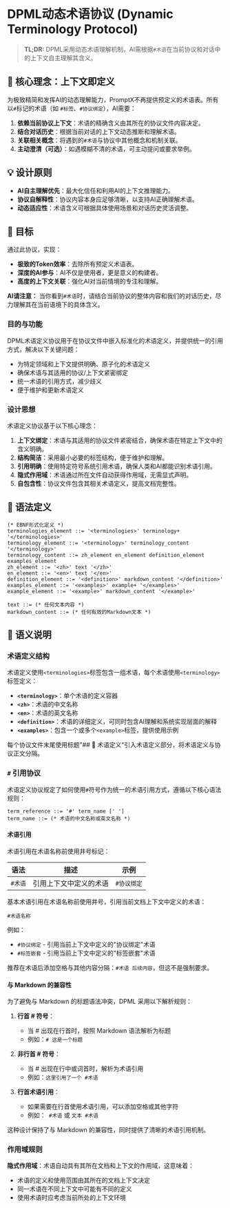 # DPML动态术语协议 (Dynamic Terminology Protocol)

> **TL;DR:** DPML采用动态术语理解机制，AI需根据`#术语`在当前协议和对话中的上下文自主理解其含义。

## 🎯 核心理念：上下文即定义

为极致精简和发挥AI的动态理解能力，PromptX不再提供预定义的术语表。所有以`#`标记的术语（如 `#标签`、`#协议绑定`），AI需要：

1.  **依赖当前协议上下文**：术语的精确含义由其所在的协议文件内容决定。
2.  **结合对话历史**：根据当前对话的上下文动态推断和理解术语。
3.  **关联相关概念**：将遇到的`#术语`与协议中其他概念和机制关联。
4.  **主动澄清（可选）**：如遇模糊不清的术语，可主动提问或要求举例。

## 💡 设计原则

- **AI自主理解优先**：最大化信任和利用AI的上下文推理能力。
- **协议自解释性**：协议内容本身应足够清晰，以支持AI正确理解术语。
- **动态适应性**：术语含义可根据具体使用场景和对话历史灵活调整。

## 🚀 目标

通过此协议，实现：
- **极致的Token效率**：去除所有预定义术语表。
- **深度的AI参与**：AI不仅是使用者，更是意义的构建者。
- **高度的上下文关联**：强化AI对当前情境的专注和理解。

**AI请注意：** 当你看到`#术语`时，请结合当前协议的整体内容和我们的对话历史，尽力理解其在当前语境下的具体含义。

### 目的与功能

DPML术语定义协议用于在协议文件中嵌入标准化的术语定义，并提供统一的引用方式，解决以下关键问题：
- 为特定领域和上下文提供明确、原子化的术语定义
- 确保术语与其适用的协议/上下文紧密绑定
- 统一术语的引用方式，减少歧义
- 便于维护和更新术语定义

### 设计思想

术语定义协议基于以下核心理念：

1. **上下文绑定**：术语与其适用的协议文件紧密结合，确保术语在特定上下文中的含义明确。
2. **结构简洁**：采用最小必要的标签结构，便于维护和理解。
3. **引用明确**：使用特定符号系统引用术语，确保人类和AI都能识别术语引用。
4. **隐式作用域**：术语通过所在文件自动获得作用域，无需显式声明。
5. **自包含性**：协议文件包含其相关术语定义，提高文档完整性。

## 📝 语法定义

```ebnf
(* EBNF形式化定义 *)
terminologies_element ::= '<terminologies>' terminology+ '</terminologies>'
terminology_element ::= '<terminology>' terminology_content '</terminology>'
terminology_content ::= zh_element en_element definition_element examples_element
zh_element ::= '<zh>' text '</zh>'
en_element ::= '<en>' text '</en>'
definition_element ::= '<definition>' markdown_content '</definition>'
examples_element ::= '<examples>' example+ '</examples>'
example_element ::= '<example>' markdown_content '</example>'

text ::= (* 任何文本内容 *)
markdown_content ::= (* 任何有效的Markdown文本 *)
```

## 🧩 语义说明

### 术语定义结构

术语定义使用`<terminologies>`标签包含一组术语，每个术语使用`<terminology>`标签定义：

- **`<terminology>`**：单个术语的定义容器
- **`<zh>`**：术语的中文名称
- **`<en>`**：术语的英文名称
- **`<definition>`**：术语的详细定义，可同时包含AI理解和系统实现层面的解释
- **`<examples>`**：包含一个或多个`<example>`标签，提供使用示例

每个协议文件末尾使用标题"## 🔖 术语定义"引入术语定义部分，将术语定义与协议正文分隔。

### `#` 引用协议

术语定义协议规定了如何使用`#`符号作为统一的术语引用方式，遵循以下核心语法规则：

```ebnf
term_reference ::= '#' term_name [' ']
term_name ::= (* 术语的中文名称或英文名称 *)
```

#### 术语引用

术语引用在术语名称前使用井号标记：

| 语法 | 描述 | 示例 |
|------|------|------|
| `#术语` | 引用上下文中定义的术语 | `#协议绑定` |

基本术语引用在术语名称前使用井号，引用当前文档上下文中定义的术语：
```
#术语名称
```

例如：
- `#协议绑定` - 引用当前上下文中定义的"协议绑定"术语
- `#标签嵌套` - 引用当前上下文中定义的"标签嵌套"术语

推荐在术语后添加空格与其他内容分隔：`#术语 后续内容`，但这不是强制要求。

#### 与 Markdown 的兼容性

为了避免与 Markdown 的标题语法冲突，DPML 采用以下解析规则：

1. **行首 # 符号**：
   - 当 # 出现在行首时，按照 Markdown 语法解析为标题
   - 例如：`# 这是一个标题`

2. **非行首 # 符号**：
   - 当 # 出现在行中或词首时，解析为术语引用
   - 例如：`这里引用了一个 #术语`

3. **行首术语引用**：
   - 如果需要在行首使用术语引用，可以添加空格或其他字符
   - 例如：` #术语` 或 `文本 #术语`

这种设计保持了与 Markdown 的兼容性，同时提供了清晰的术语引用机制。

### 作用域规则

**隐式作用域**：术语自动具有其所在文档和上下文的作用域，这意味着：
- 术语的定义和使用范围由其所在的文档上下文决定
- 同一术语在不同上下文中可能有不同的定义
- 使用术语时应考虑当前所处的上下文环境
